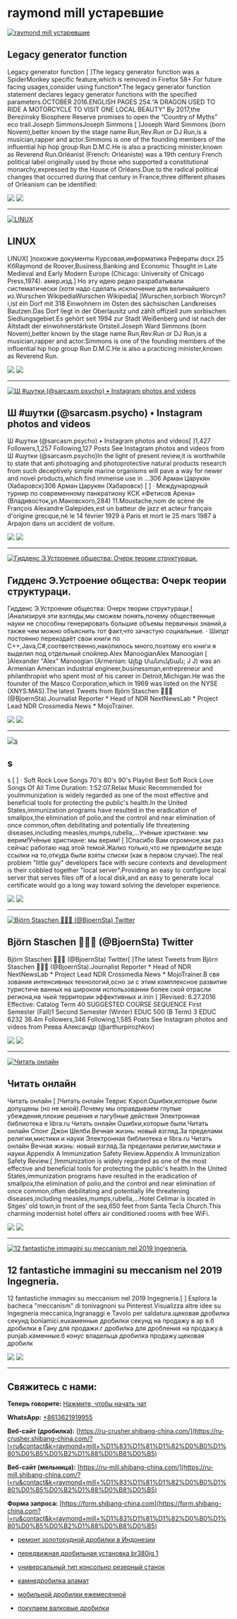 # raymond mill устаревшие

<a href="https://swt.shibang-china.com/?l=ru&img&k=raymond+mill+%D1%83%D1%81%D1%82%D0%B0%D1%80%D0%B5%D0%B2%D1%88%D0%B8%D0%B5" target="_blank">![raymond mill устаревшие](http://static.shibang-china.com/all-800x300/178.jpg)</a>

## Legacy generator function
Legacy generator function [ ]The legacy generator function was a SpiderMonkey specific feature,which is removed in Firefox 58+.For future facing usages,consider using function*.The legacy generator function statement declares legacy generator functions with the specified parameters.OCTOBER 2016.ENGLISH PAGES 254.“A DRAGON USED TO RIDE A MOTORCYCLE TO VISIT ONE LOCAL BEAUTY” By 2017,the Berezinsky Biosphere Reserve promises to open the “Country of Myths” eco trail.Joseph SimmonsJoseph Simmons [ ]Joseph Ward Simmons (born Novem),better known by the stage name Run,Rev.Run or DJ Run,is a musician,rapper and actor.Simmons is one of the founding members of the influential hip hop group Run D.M.C.He is also a practicing minister,known as Reverend Run.Orl&#233;anist (French: Orl&#233;aniste) was a 19th century French political label originally used by those who supported a constitutional monarchy,expressed by the House of Orl&#233;ans.Due to the radical political changes that occurred during that century in France,three different phases of Orl&#233;anism can be identified:


<a href="https://whatsapp.shibangsoft.com/WhatsApp.php" target="_blank" title="WhatsApp">![](http://static.shibang-china.com/icon/whatsapp.png)</a> <a href="https://swt.shibang-china.com/?l=ru&icon&k=raymond+mill+%D1%83%D1%81%D1%82%D0%B0%D1%80%D0%B5%D0%B2%D1%88%D0%B8%D0%B5" target="_blank">![](http://static.shibang-china.com/icon/chat-ru.png)</a>

---

<a href="https://swt.shibang-china.com/?l=ru&img&k=raymond+mill+%D1%83%D1%81%D1%82%D0%B0%D1%80%D0%B5%D0%B2%D1%88%D0%B8%D0%B5" target="_blank">![LINUX](http://static.shibang-china.com/all-800x300/1343.jpg)</a>

## LINUX
LINUX[ ]похожие документы Курсовая,информатика Рефераты docx 25 КбRaymond de Roover,Business,Banking and Economic Thought in Late Medieval and Early Modern Europe (Chicago: University of Chicago Press,1974). амер.изд.] Но эту идею редко разрабатывали систематически (хотя надо сделать исключение для величайшего из.Wurschen WikipediaWurschen Wikipedia[ ]Wurschen,sorbisch Worcyn? i,ist ein Dorf mit 318 Einwohnern im Osten des s&#228;chsischen Landkreises Bautzen.Das Dorf liegt in der Oberlausitz und z&#228;hlt offiziell zum sorbischen Siedlungsgebiet.Es geh&#246;rt seit 1994 zur Stadt Wei&#223;enberg und ist nach der Altstadt der einwohnerst&#228;rkste Ortsteil.Joseph Ward Simmons (born Novem),better known by the stage name Run,Rev.Run or DJ Run,is a musician,rapper and actor.Simmons is one of the founding members of the influential hip hop group Run D.M.C.He is also a practicing minister,known as Reverend Run.


<a href="https://whatsapp.shibangsoft.com/WhatsApp.php" target="_blank" title="WhatsApp">![](http://static.shibang-china.com/icon/whatsapp.png)</a> <a href="https://swt.shibang-china.com/?l=ru&icon&k=raymond+mill+%D1%83%D1%81%D1%82%D0%B0%D1%80%D0%B5%D0%B2%D1%88%D0%B8%D0%B5" target="_blank">![](http://static.shibang-china.com/icon/chat-ru.png)</a>

---

<a href="https://swt.shibang-china.com/?l=ru&img&k=raymond+mill+%D1%83%D1%81%D1%82%D0%B0%D1%80%D0%B5%D0%B2%D1%88%D0%B8%D0%B5" target="_blank">![Ш #шутки (@sarcasm.psycho) • Instagram photos and videos](http://static.shibang-china.com/all-800x300/1088.jpg)</a>

## Ш #шутки (@sarcasm.psycho) • Instagram photos and videos
Ш #шутки (@sarcasm.psycho) • Instagram photos and videos[ ]1,427 Followers,1,257 Following,127 Posts See Instagram photos and videos from Ш #шутки (@sarcasm.psycho)In the light of present review,it is worthwhile to state that anti photoaging and photoprotective natural products research from such deceptively simple marine organisms will pave a way for newer and novel products,which find immense use in …306 Арман Царукян (Хабаровск)306 Арман Царукян (Хабаровск) [ ]&nbsp;&#0183;&#32;Международный турнир по современному панкратиону КСК &#171;Фетисов Арена&#187; (Владивосток,ул.Маковского,284) 11.Moustache,nom de sc&#232;ne de Fran&#231;ois Alexandre Galepides,est un batteur de jazz et acteur fran&#231;ais d'origine grecque,n&#233; le 14 f&#233;vrier 1929 &#224; Paris et mort le 25 mars 1987 &#224; Arpajon dans un accident de voiture.


<a href="https://whatsapp.shibangsoft.com/WhatsApp.php" target="_blank" title="WhatsApp">![](http://static.shibang-china.com/icon/whatsapp.png)</a> <a href="https://swt.shibang-china.com/?l=ru&icon&k=raymond+mill+%D1%83%D1%81%D1%82%D0%B0%D1%80%D0%B5%D0%B2%D1%88%D0%B8%D0%B5" target="_blank">![](http://static.shibang-china.com/icon/chat-ru.png)</a>

---

<a href="https://swt.shibang-china.com/?l=ru&img&k=raymond+mill+%D1%83%D1%81%D1%82%D0%B0%D1%80%D0%B5%D0%B2%D1%88%D0%B8%D0%B5" target="_blank">![Гидденс Э.Устроение общества: Очерк теории структураци.](http://static.shibang-china.com/all-800x300/1433.jpg)</a>

## Гидденс Э.Устроение общества: Очерк теории структураци.
Гидденс Э.Устроение общества: Очерк теории структураци.[ ]Анализируя эти взгляды,мы сможем понять,почему общественные науки не способны генерировать большие объемы первичных знаний,а также чем можно объяснить тот факт,что зачастую социальные.&nbsp;&#0183;&#32;Шилдт постоянно переиздаёт свои книги по C++,Java,C#,соответственно,накопилось много,поэтому его книги я выделил под отдельный спойлер.Alex ManoogianAlex Manoogian [ ]Alexander &quot;Alex&quot; Manoogian (Armenian: Ալեք Մանուկեան; J J) was an Armenian American industrial engineer,businessman,entrepreneur and philanthropist who spent most of his career in Detroit,Michigan.He was the founder of the Masco Corporation,which in 1969 was listed on the NYSE (XNYS:MAS).The latest Tweets from Bj&#246;rn Staschen 🤳📳🎥 (@BjoernSta).Journalist Reporter * Head of NDR NextNewsLab * Project Lead NDR Crossmedia News * MojoTrainer.


<a href="https://whatsapp.shibangsoft.com/WhatsApp.php" target="_blank" title="WhatsApp">![](http://static.shibang-china.com/icon/whatsapp.png)</a> <a href="https://swt.shibang-china.com/?l=ru&icon&k=raymond+mill+%D1%83%D1%81%D1%82%D0%B0%D1%80%D0%B5%D0%B2%D1%88%D0%B8%D0%B5" target="_blank">![](http://static.shibang-china.com/icon/chat-ru.png)</a>

---

<a href="https://swt.shibang-china.com/?l=ru&img&k=raymond+mill+%D1%83%D1%81%D1%82%D0%B0%D1%80%D0%B5%D0%B2%D1%88%D0%B8%D0%B5" target="_blank">![s](http://static.shibang-china.com/all-800x300/279.jpg)</a>

## s
s [ ]&nbsp;&#0183;&#32;Soft Rock Love Songs 70's 80's 90's Playlist Best Soft Rock Love Songs Of All Time Duration: 1:52:07.Relax Music Recommended for youImmunization is widely regarded as one of the most effective and beneficial tools for protecting the public's health.In the United States,immunization programs have resulted in the eradication of smallpox,the elimination of polio,and the control and near elimination of once common,often debilitating and potentially life threatening diseases,including measles,mumps,rubella,…Учёные христиане: мы верим!Учёные христиане: мы верим! [ ]Спасибо Вам огромное,как раз сейчас работаю над этой темой.Жалко только,что не приводите везде ссылки на то,откуда были взяты списки (как в первом случае).The real problem &quot;little guy&quot; developers face with secure contexts and development is their cobbled together &quot;local server&quot;.Providing an easy to configure local server that serves files off of a local disk,and an easy to generate local certificate would go a long way toward solving the developer experience.


<a href="https://whatsapp.shibangsoft.com/WhatsApp.php" target="_blank" title="WhatsApp">![](http://static.shibang-china.com/icon/whatsapp.png)</a> <a href="https://swt.shibang-china.com/?l=ru&icon&k=raymond+mill+%D1%83%D1%81%D1%82%D0%B0%D1%80%D0%B5%D0%B2%D1%88%D0%B8%D0%B5" target="_blank">![](http://static.shibang-china.com/icon/chat-ru.png)</a>

---

<a href="https://swt.shibang-china.com/?l=ru&img&k=raymond+mill+%D1%83%D1%81%D1%82%D0%B0%D1%80%D0%B5%D0%B2%D1%88%D0%B8%D0%B5" target="_blank">![Bj&#246;rn Staschen 🤳📳🎥 (@BjoernSta) Twitter](http://static.shibang-china.com/all-800x300/1267.jpg)</a>

## Bj&#246;rn Staschen 🤳📳🎥 (@BjoernSta) Twitter
Bj&#246;rn Staschen 🤳📳🎥 (@BjoernSta) Twitter[ ]The latest Tweets from Bj&#246;rn Staschen 🤳📳🎥 (@BjoernSta).Journalist Reporter * Head of NDR NextNewsLab * Project Lead NDR Crossmedia News * MojoTrainer.В свя зования интенсивных технологий,осно зи с этим комплексное развитие туристиче ванных на широком использовании более ской отрасли региона,на чьей территории эффективных и.inin [ ]Revised: 6.27.2016 Effective: Catalog Term 40 SUGGESTED COURSE SEQUENCE First Semester (Fall)1 Second Semester (Winter) EDUC 500 (B Term) 3 EDUC 6232 36.4m Followers,346 Following,1,585 Posts See Instagram photos and videos from Ревва Александр (@arthurpirozhkov)


<a href="https://whatsapp.shibangsoft.com/WhatsApp.php" target="_blank" title="WhatsApp">![](http://static.shibang-china.com/icon/whatsapp.png)</a> <a href="https://swt.shibang-china.com/?l=ru&icon&k=raymond+mill+%D1%83%D1%81%D1%82%D0%B0%D1%80%D0%B5%D0%B2%D1%88%D0%B8%D0%B5" target="_blank">![](http://static.shibang-china.com/icon/chat-ru.png)</a>

---

<a href="https://swt.shibang-china.com/?l=ru&img&k=raymond+mill+%D1%83%D1%81%D1%82%D0%B0%D1%80%D0%B5%D0%B2%D1%88%D0%B8%D0%B5" target="_blank">![Читать онлайн](http://static.shibang-china.com/all-800x300/842.jpg)</a>

## Читать онлайн
Читать онлайн [ ]Читать онлайн Теврис Кэрол.Ошибки,которые были допущены (но не мной).Почему мы оправдываем глупые убеждения,плохие решения и пагубные действия Электронная библиотека e libra.ru Читать онлайн Ошибки,которые были.Читать онлайн Спонг Джон Шелби.Вечная жизнь: новый взгляд.За пределами религии,мистики и науки Электронная библиотека e libra.ru Читать онлайн Вечная жизнь: новый взгляд.За пределами религии,мистики и науки.Appendix A Immunization Safety Review.Appendix A Immunization Safety Review.[ ]Immunization is widely regarded as one of the most effective and beneficial tools for protecting the public's health.In the United States,immunization programs have resulted in the eradication of smallpox,the elimination of polio,and the control and near elimination of once common,often debilitating and potentially life threatening diseases,including measles,mumps,rubella,…Hotel Celimar is located in Sitges’ old town,in front of the sea,650 feet from Santa Tecla Church.This charming modernist hotel offers air conditioned rooms with free WiFi.


<a href="https://whatsapp.shibangsoft.com/WhatsApp.php" target="_blank" title="WhatsApp">![](http://static.shibang-china.com/icon/whatsapp.png)</a> <a href="https://swt.shibang-china.com/?l=ru&icon&k=raymond+mill+%D1%83%D1%81%D1%82%D0%B0%D1%80%D0%B5%D0%B2%D1%88%D0%B8%D0%B5" target="_blank">![](http://static.shibang-china.com/icon/chat-ru.png)</a>

---

<a href="https://swt.shibang-china.com/?l=ru&img&k=raymond+mill+%D1%83%D1%81%D1%82%D0%B0%D1%80%D0%B5%D0%B2%D1%88%D0%B8%D0%B5" target="_blank">![12 fantastiche immagini su meccanism nel 2019 Ingegneria.](http://static.shibang-china.com/all-800x300/1012.jpg)</a>

## 12 fantastiche immagini su meccanism nel 2019 Ingegneria.
12 fantastiche immagini su meccanism nel 2019 Ingegneria.[ ] Esplora la bacheca &quot;meccanism&quot; di tonivagnoni su Pinterest.Visualizza altre idee su Ingegneria meccanica,Ingranaggi e Tavolo per saldatura.щековая дробилка секунд boniamici.euкаменные дробилки секунд на продажу в ар в.б дробилки в Гану для продажи.г дробилка для дробления на продажу.в punjab.каменные.б конус владельца дробилка продажу.щековая дробилк

<a href="https://whatsapp.shibangsoft.com/WhatsApp.php" target="_blank" title="WhatsApp">![](http://static.shibang-china.com/icon/whatsapp.png)</a> <a href="https://swt.shibang-china.com/?l=ru&icon&k=raymond+mill+%D1%83%D1%81%D1%82%D0%B0%D1%80%D0%B5%D0%B2%D1%88%D0%B8%D0%B5" target="_blank">![](http://static.shibang-china.com/icon/chat-ru.png)</a>

---
## Свяжитесь с нами:

**Теперь говорите:** [Нажмите, чтобы начать чат](https://swt.shibang-china.com?l=ru&contact&k=raymond+mill+%D1%83%D1%81%D1%82%D0%B0%D1%80%D0%B5%D0%B2%D1%88%D0%B8%D0%B5)

**WhatsApp:**  [+8613621919955](https://whatsapp.shibangsoft.com/WhatsApp.php)

**Веб-сайт (дробилка):** [https://ru-crusher.shibang-china.com/](https://ru-crusher.shibang-china.com/?l=ru&contact&k=raymond+mill+%D1%83%D1%81%D1%82%D0%B0%D1%80%D0%B5%D0%B2%D1%88%D0%B8%D0%B5)

**Веб-сайт (мельница):** [https://ru-mill.shibang-china.com/](https://ru-mill.shibang-china.com/?l=ru&contact&k=raymond+mill+%D1%83%D1%81%D1%82%D0%B0%D1%80%D0%B5%D0%B2%D1%88%D0%B8%D0%B5)

**Форма запроса:** [https://form.shibang-china.com](https://form.shibang-china.com?l=ru&contact&k=raymond+mill+%D1%83%D1%81%D1%82%D0%B0%D1%80%D0%B5%D0%B2%D1%88%D0%B8%D0%B5)

* [ремонт золоторудной дробилки в Индонезии](../117/%D1%80%D0%B5%D0%BC%D0%BE%D0%BD%D1%82%20%D0%B7%D0%BE%D0%BB%D0%BE%D1%82%D0%BE%D1%80%D1%83%D0%B4%D0%BD%D0%BE%D0%B9%20%D0%B4%D1%80%D0%BE%D0%B1%D0%B8%D0%BB%D0%BA%D0%B8%20%D0%B2%20%D0%98%D0%BD%D0%B4%D0%BE%D0%BD%D0%B5%D0%B7%D0%B8%D0%B8.md)

* [передвижная дробильная установка br380jg 1](../106/%D0%BF%D0%B5%D1%80%D0%B5%D0%B4%D0%B2%D0%B8%D0%B6%D0%BD%D0%B0%D1%8F%20%D0%B4%D1%80%D0%BE%D0%B1%D0%B8%D0%BB%D1%8C%D0%BD%D0%B0%D1%8F%20%D1%83%D1%81%D1%82%D0%B0%D0%BD%D0%BE%D0%B2%D0%BA%D0%B0%20br380jg%201.md)

* [универсальный тип консольно резерный станок](../108/%D1%83%D0%BD%D0%B8%D0%B2%D0%B5%D1%80%D1%81%D0%B0%D0%BB%D1%8C%D0%BD%D1%8B%D0%B9%20%D1%82%D0%B8%D0%BF%20%D0%BA%D0%BE%D0%BD%D1%81%D0%BE%D0%BB%D1%8C%D0%BD%D0%BE%20%D1%80%D0%B5%D0%B7%D0%B5%D1%80%D0%BD%D1%8B%D0%B9%20%D1%81%D1%82%D0%B0%D0%BD%D0%BE%D0%BA.md)

* [камнедробилка аламат](../117/%D0%BA%D0%B0%D0%BC%D0%BD%D0%B5%D0%B4%D1%80%D0%BE%D0%B1%D0%B8%D0%BB%D0%BA%D0%B0%20%D0%B0%D0%BB%D0%B0%D0%BC%D0%B0%D1%82.md)

* [мобильной дробилки ежемесячной](../112/%D0%BC%D0%BE%D0%B1%D0%B8%D0%BB%D1%8C%D0%BD%D0%BE%D0%B9%20%D0%B4%D1%80%D0%BE%D0%B1%D0%B8%D0%BB%D0%BA%D0%B8%20%D0%B5%D0%B6%D0%B5%D0%BC%D0%B5%D1%81%D1%8F%D1%87%D0%BD%D0%BE%D0%B9.md)

* [покупаем валковые дробилки ](../111/%D0%BF%D0%BE%D0%BA%D1%83%D0%BF%D0%B0%D0%B5%D0%BC%20%D0%B2%D0%B0%D0%BB%D0%BA%D0%BE%D0%B2%D1%8B%D0%B5%20%D0%B4%D1%80%D0%BE%D0%B1%D0%B8%D0%BB%D0%BA%D0%B8%20.md)
